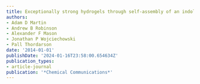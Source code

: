 ```yaml
---
title: Exceptionally strong hydrogels through self-assembly of an indole-capped dipeptide
authors:
- Adam D Martin
- Andrew B Robinson
- Alexander F Mason
- Jonathan P Wojciechowski
- Pall Thordarson
date: '2014-01-01'
publishDate: '2024-01-16T23:58:00.654634Z'
publication_types:
- article-journal
publication: '*Chemical Communications*'
---
```

